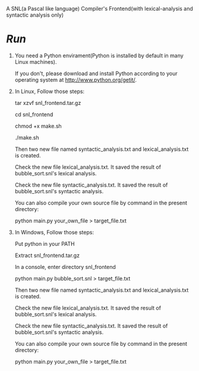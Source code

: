 A SNL(a Pascal like language) Compiler's Frontend(with lexical-analysis and syntactic analysis only)

*Run*
================================================================================
1. You need a Python envirament(Python is installed by default in many Linux machines).

   If you don't, please download and install Python according to your operating system at http://www.python.org/getit/.

2. In Linux, Follow those steps:

   tar xzvf snl_frontend.tar.gz

   cd snl_frontend

   chmod +x make.sh

   ./make.sh

   Then two new file named syntactic_analysis.txt and lexical_analysis.txt is created.

   Check the new file lexical_analysis.txt. It saved the result of bubble_sort.snl's lexical analysis.

   Check the new file syntactic_analysis.txt. It saved the result of bubble_sort.snl's syntactic analysis.

   You can also compile your own source file by command in the present directory:

   python main.py your_own_file > target_file.txt

3. In Windows, Follow those steps:

   Put python in your PATH

   Extract snl_frontend.tar.gz

   In a console, enter directory snl_frontend

   python main.py bubble_sort.snl > target_file.txt

   Then two new file named syntactic_analysis.txt and lexical_analysis.txt is created.

   Check the new file lexical_analysis.txt. It saved the result of bubble_sort.snl's lexical analysis.

   Check the new file syntactic_analysis.txt. It saved the result of bubble_sort.snl's syntactic analysis.

   You can also compile your own source file by command in the present directory:

   python main.py your_own_file > target_file.txt
